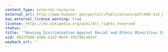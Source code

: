 ```yaml
---
content_type: external-resource
external_url: http://www.huduser.gov/portal//Publications/pdf/HUD-514_HDS2012.pdf
has_external_license_warning: true
license: https://en.wikipedia.org/wiki/All_rights_reserved
status: ''
title: '"Housing Discrimination Against Racial and Ethnic Minorities 2012 (PDF - 4.3MB).'
uid: d922fb08-da86-41d2-86f4-35b798ca81ef
wayback_url: ''
---
```

